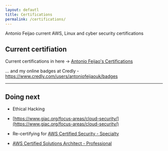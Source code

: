 ```yaml
---
layout: defautl
title: Certifications
permalink: /certifications/
---
```


Antonio Feijao current AWS, Linux and cyber security certifications

## Current certifiation

Current certifications in here -> [Antonio Feijao's Certifications](/#certifications "Antonio Feijao certifications")

... and my online badges at Credly - https://www.credly.com/users/antoniofeijaouk/badges

----

## Doing next

* Ethical Hacking

* [https://www.giac.org/focus-areas/cloud-security/](https://www.giac.org/focus-areas/cloud-security/)

* Re-certifying for [AWS Certified Security - Specialty](https://aws.amazon.com/certification/certified-security-specialty/)

* [AWS Certified Solutions Architect - Professional](https://aws.amazon.com/certification/certified-solutions-architect-professional/)
